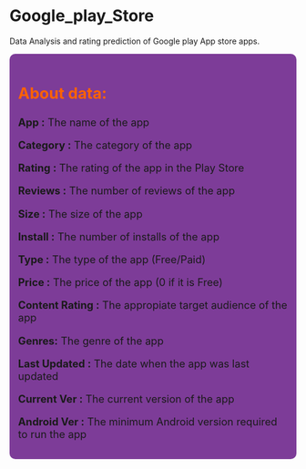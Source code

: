 # Google_play_Store

Data Analysis and rating prediction of Google play App store apps.

<div style="border-radius:10px; padding: 15px; background-color: #7D3C98; font-size:130%; text-align:left">

<h2 align="left"><font color=#ff6200>About data:</font></h2>


**App :** The name of the app

**Category :** The category of the app

**Rating :** The rating of the app in the Play Store

**Reviews :** The number of reviews of the app

**Size :** The size of the app

**Install :** The number of installs of the app

**Type :** The type of the app (Free/Paid)

**Price :** The price of the app (0 if it is Free)

**Content Rating :** The appropiate target audience of the app

**Genres:** The genre of the app

**Last Updated :** The date when the app was last updated

**Current Ver :** The current version of the app

**Android Ver :** The minimum Android version required to run the app
